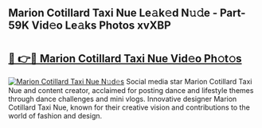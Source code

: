 ## Marion Cotillard Taxi Nue Le𝚊k𝚎d N𝚞𝚍e - Part-59K Vid𝚎o Le𝚊ks Photos xvXBP

# <h2><a href="http://fb3lqp6.evod.top/?m=Marion+Cotillard+Taxi+Nue">🔗 👉🔴 Marion Cotillard Taxi Nue Vid𝚎o Ph𝚘t𝚘s</a></h2>

[![Marion Cotillard Taxi Nue N𝚞d𝚎s](https://i.imgur.com/8V9OHl7.gif)](http://fb3lqp6.evod.top/?m=Marion+Cotillard+Taxi+Nue)
Social media star Marion Cotillard Taxi Nue and content creator, acclaimed for posting dance and lifestyle themes through dance challenges and mini vlogs. Innovative designer Marion Cotillard Taxi Nue, known for their creative vision and contributions to the world of fashion and design. 
